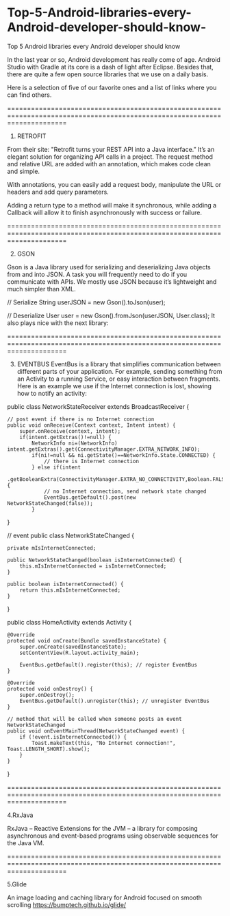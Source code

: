 # Top-5-Android-libraries-every-Android-developer-should-know-
Top 5 Android libraries every Android developer should know 

In the last year or so, Android development has really come of age. Android Studio with Gradle at its core is a dash of light after Eclipse. Besides that, there are quite a few open source libraries that we use on a daily basis.

Here is a selection of five of our favorite ones and a list of links where you can find others.

===========================================================================================================================



1. RETROFIT


From their site: "Retrofit turns your REST API into a Java interface.” It’s an elegant solution for organizing API calls in a project. The request method and relative URL are added with an annotation, which makes code clean and simple.

With annotations, you can easily add a request body, manipulate the URL or headers and add query parameters.

Adding a return type to a method will make it synchronous, while adding a Callback will allow it to finish asynchronously with success or failure.


===========================================================================================================================

2. GSON

Gson is a Java library used for serializing and deserializing Java objects from and into JSON. A task you will frequently need to do if you communicate with APIs. We mostly use JSON because it’s lightweight and much simpler than XML.

// Serialize 
String userJSON = new Gson().toJson(user);

// Deserialize
User user = new Gson().fromJson(userJSON, User.class);
It also plays nice with the next library:

===========================================================================================================================

3. EVENTBUS
EventBus is a library that simplifies communication between different parts of your application. For example, sending something from an Activity to a running Service, or easy interaction between fragments. Here is an example we use if the Internet connection is lost, showing how to notify an activity:

public class NetworkStateReceiver extends BroadcastReceiver {

    // post event if there is no Internet connection
    public void onReceive(Context context, Intent intent) {
        super.onReceive(context, intent);
        if(intent.getExtras()!=null) {
            NetworkInfo ni=(NetworkInfo) intent.getExtras().get(ConnectivityManager.EXTRA_NETWORK_INFO);
            if(ni!=null && ni.getState()==NetworkInfo.State.CONNECTED) {
                // there is Internet connection
            } else if(intent
                .getBooleanExtra(ConnectivityManager.EXTRA_NO_CONNECTIVITY,Boolean.FALSE)) {
                // no Internet connection, send network state changed
                EventBus.getDefault().post(new NetworkStateChanged(false));
            }
}

// event
public class NetworkStateChanged {

    private mIsInternetConnected;

    public NetworkStateChanged(boolean isInternetConnected) {
        this.mIsInternetConnected = isInternetConnected;
    }

    public boolean isInternetConnected() {
        return this.mIsInternetConnected;
    }
}

public class HomeActivity extends Activity {

    @Override
    protected void onCreate(Bundle savedInstanceState) {
        super.onCreate(savedInstanceState);
        setContentView(R.layout.activity_main);

        EventBus.getDefault().register(this); // register EventBus
    }

    @Override
    protected void onDestroy() {
        super.onDestroy();
        EventBus.getDefault().unregister(this); // unregister EventBus
    }

    // method that will be called when someone posts an event NetworkStateChanged
    public void onEventMainThread(NetworkStateChanged event) {
        if (!event.isInternetConnected()) {
            Toast.makeText(this, "No Internet connection!", Toast.LENGTH_SHORT).show();
        }
    }

}

===========================================================================================================================


4.RxJava

RxJava – Reactive Extensions for the JVM – a library for composing asynchronous and event-based programs using observable sequences for the Java VM.


===========================================================================================================================


5.Glide

An image loading and caching library for Android focused on smooth scrolling https://bumptech.github.io/glide/
